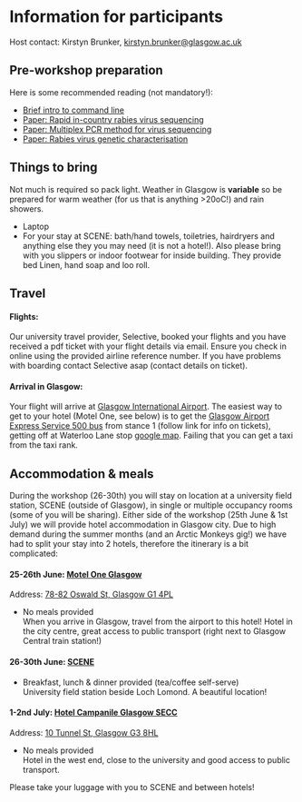# Information for participants

Host contact: Kirstyn Brunker, kirstyn.brunker@glasgow.ac.uk

## Pre-workshop preparation
Here is some recommended reading (not mandatory!):
* [Brief intro to  command line](https://ryanstutorials.net/linuxtutorial/commandline.php)
* [Paper: Rapid in-country rabies virus sequencing](https://wellcomeopenresearch.org/articles/5-3/v2)
* [Paper: Multiplex PCR method for virus sequencing](https://www.nature.com/articles/nprot.2017.066)
* [Paper: Rabies virus genetic characterisation](https://journals.plos.org/plospathogens/article?id=10.1371/journal.ppat.1010023)

## Things to bring
Not much is required so pack light. Weather in Glasgow is **variable** so be prepared for warm weather (for us that is anything >20oC!) and rain showers.  
* Laptop  
* For your stay at SCENE: bath/hand towels, toiletries, hairdryers and anything else they you may need (it is not a hotel!).  Also please bring with you slippers or indoor footwear for inside building. They provide bed Linen, hand soap and loo roll.

## Travel

#### Flights:
Our university travel provider, Selective, booked your flights and you have received a pdf ticket with your flight details via email. Ensure you check in online using the provided airline reference number. If you have problems with boarding contact Selective asap (contact details on ticket).

#### Arrival in Glasgow: 
Your flight will arrive at [Glasgow International Airport](https://www.glasgowairport.com/). The easiest way to get to your hotel (Motel One, see below) is to get the [Glasgow Airport Express Service 500 bus](https://www.glasgowairport.com/to-and-from/bus/) from stance 1 (follow link for info on tickets), getting off at Waterloo Lane stop [google map](https://www.google.com/maps/dir/Glasgow+Airport,+Glasgow,+Paisley/Motel+One,+78-82+Oswald+St,+Glasgow+G1+4PL/@55.8670328,-4.3918523,12.57z/am=t/data=!4m14!4m13!1m5!1m1!1s0x48884eb90111e0dd:0x24a888b519aa330b!2m2!1d-4.4350529!2d55.8690744!1m5!1m1!1s0x4888469c3b4faced:0xbbdada611fdf447!2m2!1d-4.2595396!2d55.8583003!3e3?entry=ttu).  Failing that you can get a taxi from the taxi rank.

## Accommodation & meals

During the workshop (26-30th) you will stay on location at a university field station, SCENE (outside of Glasgow), in single or multiple occupancy rooms (some of you will be sharing). Either side of the workshop (25th June & 1st July) we will provide hotel accommodation in Glasgow city. Due to high demand during the summer months (and an Arctic Monkeys gig!) we have had to split your stay into 2 hotels, therefore the itinerary is a bit complicated: 

#### 25-26th June: [Motel One Glasgow](https://www.motel-one.com/en/hotels/glasgow/hotel-glasgow/) 
Address: [78-82 Oswald St, Glasgow G1 4PL](https://www.google.com/maps/place/Motel+One/@55.859211,-4.2853997,17z/data=!4m9!3m8!1s0x4888469c3b4faced:0xbbdada611fdf447!5m2!4m1!1i2!8m2!3d55.8583001!4d-4.2595688!16s%2Fg%2F11f4ppgx9m?entry=ttu)  
* No meals provided  
When you arrive in Glasgow, travel from the airport to this hotel! Hotel in the city centre, great access to public transport (right next to Glasgow Central train station!)  

#### 26-30th June: [SCENE](https://www.gla.ac.uk/research/az/scene/)  
* Breakfast, lunch & dinner provided (tea/coffee self-serve)   
University field station beside Loch Lomond. A beautiful location!  

#### 1-2nd July: [Hotel Campanile Glasgow SECC](https://glasgow.campanile.com/en-us/)  
Address: [10 Tunnel St, Glasgow G3 8HL](https://www.google.com/maps/place/Campanile+Glasgow+SECC-Hydro+Hotel/@55.859211,-4.2853997,17z/data=!3m1!4b1!4m9!3m8!1s0x4888467fd0455cad:0x440ff7f44b7cb167!5m2!4m1!1i2!8m2!3d55.859211!4d-4.283211!16s%2Fg%2F1tgc92nq?entry=ttu)  
* No meals provided  
Hotel in the west end, close to the university and good access to public transport.  

Please take your luggage with you to SCENE and between hotels!

